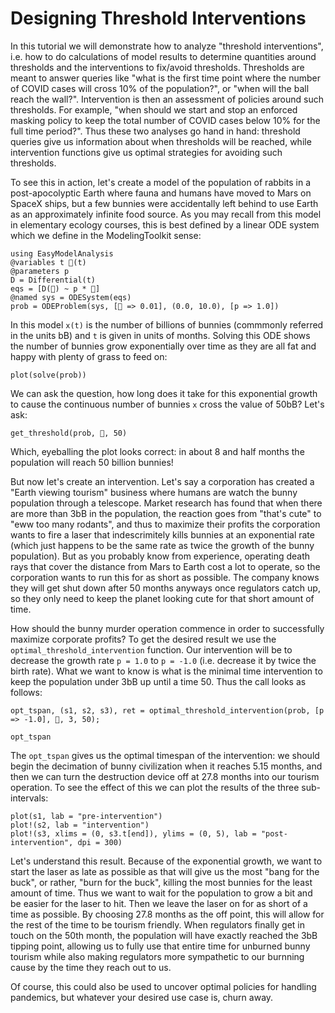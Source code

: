 # Designing Threshold Interventions

In this tutorial we will demonstrate how to analyze "threshold interventions", i.e. how to do calculations of model results
to determine quantities around thresholds and the interventions to fix/avoid thresholds. Thresholds are meant to answer
queries like "what is the first time point where the number of COVID cases will cross 10% of the population?", or
"when will the ball reach the wall?". Intervention is then an assessment of policies around such thresholds. For example,
"when should we start and stop an enforced masking policy to keep the total number of COVID cases below 10% for the full
time period?". Thus these two analyses go hand in hand: threshold queries give us information about when thresholds will
be reached, while intervention functions give us optimal strategies for avoiding such thresholds.

To see this in action, let's create a model of the population of rabbits in a post-apocolyptic Earth where fauna and
humans have moved to Mars on SpaceX ships, but a few bunnies were accidentally left behind to use Earth as an approximately
infinite food source. As you may recall from this model in elementary ecology courses, this is best defined by a linear
ODE system which we define in the ModelingToolkit sense:

```@example threshold_intervention
using EasyModelAnalysis
@variables t 🐰(t)
@parameters p
D = Differential(t)
eqs = [D(🐰) ~ p * 🐰]
@named sys = ODESystem(eqs)
prob = ODEProblem(sys, [🐰 => 0.01], (0.0, 10.0), [p => 1.0])
```

In this model `x(t)` is the number of billions of bunnies (commmonly referred in the units bB) and `t` is given in units of months.
Solving this ODE shows the number of bunnies grow exponentially over time as they are all fat and happy with plenty of grass to feed on:

```@example threshold_intervention
plot(solve(prob))
```

We can ask the question, how long does it take for this exponential growth to cause the continuous number of bunnies `x` cross
the value of 50bB? Let's ask:

```@example threshold_intervention
get_threshold(prob, 🐰, 50)
```

Which, eyeballing the plot looks correct: in about 8 and half months the population will reach 50 billion bunnies!

But now let's create an intervention. Let's say a corporation has created a "Earth viewing
tourism" business where humans are watch the bunny population through a telescope. Market research has found that when there are more
than 3bB in the population, the reaction goes from "that's cute" to "eww too many rodants", and thus to maximize their profits
the corporation wants to fire a laser that indescrimitely kills bunnies at an exponential rate (which just happens to be the same
rate as twice the growth of the bunny population). But as you probably know from experience, operating death rays that cover the distance
from Mars to Earth cost a lot to operate, so the corporation wants to run this for as short as possible. The company knows they will
get shut down after 50 months anyways once regulators catch up, so they only need to keep the planet looking cute for that short amount
of time.

How should the bunny murder operation commence in order to successfully maximize corporate profits? To get the desired result
we use the `optimal_threshold_intervention` function. Our intervention will be to decrease the growth rate ``p = 1.0`` to
``p = -1.0`` (i.e. decrease it by twice the birth rate). What we want to know is what is the minimal time intervention to keep
the population under 3bB up until a time 50. Thus the call looks as follows:

```@example threshold_intervention
opt_tspan, (s1, s2, s3), ret = optimal_threshold_intervention(prob, [p => -1.0], 🐰, 3, 50);

opt_tspan
```

The `opt_tspan` gives us the optimal timespan of the intervention: we should begin the decimation of bunny civilization when it reaches 
5.15 months, and then we can turn the destruction device off at 27.8 months into our tourism operation. To see the effect of this we 
can plot the results of the three sub-intervals:

```@example threshold_intervention
plot(s1, lab = "pre-intervention")
plot!(s2, lab = "intervention")
plot!(s3, xlims = (0, s3.t[end]), ylims = (0, 5), lab = "post-intervention", dpi = 300)
```

Let's understand this result. Because of the exponential growth, we want to start the laser as late as possible as that will give
us the most "bang for the buck", or rather, "burn for the buck", killing the most bunnies for the least amount of time. Thus we want
to wait for the population to grow a bit and be easier for the laser to hit. Then we leave the laser on for as short of a time as
possible. By choosing 27.8 months as the off point, this will allow for the rest of the time to be tourism friendly. When regulators
finally get in touch on the 50th month, the population will have exactly reached the 3bB tipping point, allowing us to fully use
that entire time for unburned bunny tourism while also making regulators more sympathetic to our burnning cause by the time they
reach out to us.

Of course, this could also be used to uncover optimal policies for handling pandemics, but whatever your desired use case is,
churn away.
